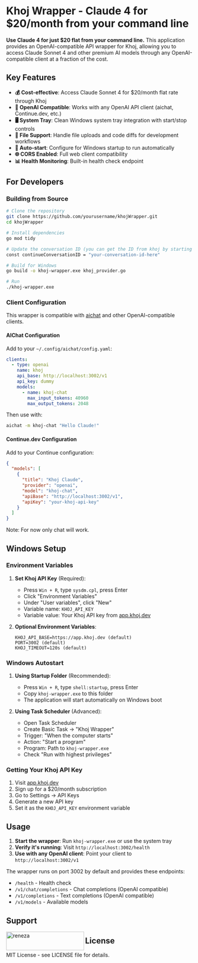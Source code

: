 # Khoj Wrapper - Claude 4 for $20/month from your command line

**Use Claude 4 for just $20 flat from your command line.** This application provides an OpenAI-compatible API wrapper for Khoj, allowing you to access Claude Sonnet 4 and other premium AI models through any OpenAI-compatible client at a fraction of the cost.

## Key Features

- **💰 Cost-effective**: Access Claude Sonnet 4 for $20/month flat rate through Khoj
- **🔌 OpenAI Compatible**: Works with any OpenAI API client (aichat, Continue.dev, etc.)
- **🖥️ System Tray**: Clean Windows system tray integration with start/stop controls
- **📁 File Support**: Handle file uploads and code diffs for development workflows
- **🔄 Auto-start**: Configure for Windows startup to run automatically
- **🌐 CORS Enabled**: Full web client compatibility
- **📊 Health Monitoring**: Built-in health check endpoint

## For Developers

### Building from Source

```bash
# Clone the repository
git clone https://github.com/yourusername/khojWrapper.git
cd khojWrapper

# Install dependencies
go mod tidy

# Update the conversation ID (you can get the ID from khoj by starting a chat with any model of your choice)
const continueConversationID = "your-conversation-id-here"

# Build for Windows
go build -o khoj-wrapper.exe khoj_provider.go

# Run
./khoj-wrapper.exe
```

### Client Configuration

This wrapper is compatible with [aichat](https://github.com/sigoden/aichat) and other OpenAI-compatible clients.

#### AIChat Configuration

Add to your `~/.config/aichat/config.yaml`:

```yaml
clients:
  - type: openai
    name: khoj
    api_base: http://localhost:3002/v1
    api_key: dummy
    models:
      - name: khoj-chat
        max_input_tokens: 40960
        max_output_tokens: 2048
```

Then use with:
```bash
aichat -m khoj-chat "Hello Claude!"
```

#### Continue.dev Configuration

Add to your Continue configuration:

```json
{
  "models": [
    {
      "title": "Khoj Claude",
      "provider": "openai",
      "model": "khoj-chat",
      "apiBase": "http://localhost:3002/v1",
      "apiKey": "your-khoj-api-key"
    }
  ]
}
```

Note: For now only chat will work.

## Windows Setup

### Environment Variables

1. **Set Khoj API Key** (Required):
   - Press `Win + R`, type `sysdm.cpl`, press Enter
   - Click "Environment Variables"
   - Under "User variables", click "New"
   - Variable name: `KHOJ_API_KEY`
   - Variable value: Your Khoj API key from [app.khoj.dev](https://app.khoj.dev)

2. **Optional Environment Variables**:
   ```
   KHOJ_API_BASE=https://app.khoj.dev (default)
   PORT=3002 (default)
   KHOJ_TIMEOUT=120s (default)
   ```

### Windows Autostart

1. **Using Startup Folder** (Recommended):
   - Press `Win + R`, type `shell:startup`, press Enter
   - Copy `khoj-wrapper.exe` to this folder
   - The application will start automatically on Windows boot

2. **Using Task Scheduler** (Advanced):
   - Open Task Scheduler
   - Create Basic Task → "Khoj Wrapper"
   - Trigger: "When the computer starts"
   - Action: "Start a program"
   - Program: Path to `khoj-wrapper.exe`
   - Check "Run with highest privileges"

### Getting Your Khoj API Key

1. Visit [app.khoj.dev](https://app.khoj.dev)
2. Sign up for a $20/month subscription
3. Go to Settings → API Keys
4. Generate a new API key
5. Set it as the `KHOJ_API_KEY` environment variable

## Usage

1. **Start the wrapper**: Run `khoj-wrapper.exe` or use the system tray
2. **Verify it's running**: Visit `http://localhost:3002/health`
3. **Use with any OpenAI client**: Point your client to `http://localhost:3002/v1`

The wrapper runs on port 3002 by default and provides these endpoints:
- `/health` - Health check
- `/v1/chat/completions` - Chat completions (OpenAI compatible)
- `/v1/completions` - Text completions (OpenAI compatible)
- `/v1/models` - Available models

## Support
<a href="https://www.buymeacoffee.com/reneza"> <img align="left" src="https://cdn.buymeacoffee.com/buttons/v2/default-yellow.png" height="50" width="210" alt="reneza" /></a>


## License

MIT License - see LICENSE file for details.
